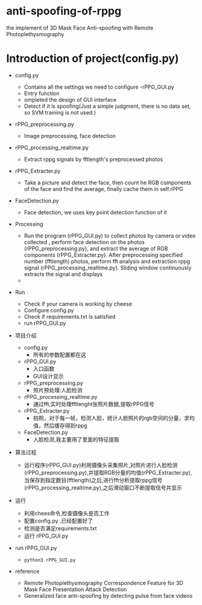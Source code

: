 # anti-spoofing-of-rppg
the implement of 3D Mask Face Anti-spoofing with Remote Photoplethysmography

# Introduction of project(config.py)
- config.py 
    - Contains all the settings we need to configure 
-rPPG_GUI.py
    - Entry function
    - ompleted the design of GUI interface
    - Detect if it is spoofing(Just a simple judgment, there is no data set, so SVM training is not used.)
- rPPG_preprocessing.py
    - Image preprocessing, face detection
- rPPG_processing_realtime.py
    - Extract rppg signals by fftlength's preprocessed photos 
- rPPG_Extracter.py
    - Take a picture and detect the face, then count he RGB components  of the face and find the average, finally cache them in  self.rPPG
- FaceDetection.py
    - Face detection, we uses key point detection function of it
- Processing
    - Run the program (rPPG_GUI.py) to collect photos by camera or video collected  , perform face detection on the photos (rPPG_preprocessing.py), and extract the average of RGB components (rPPG_Extracter.py). After preprocessing specified number (fftlength) photos, perform fft analysis and extraction rppg signal (rPPG_processing_realtime.py). Sliding window continuously extracts the signal and displays
    - 
- Run
    - Check if your camera is working by cheese
    - Configure config.py
    - Check if requirements.txt is satisfied
    - run rPPG_GUI.py
    
- 项目介绍
    - config.py 
        - 所有的参数配置都在这
    - rPPG_GUI.py
        - 入口函数
        - GUI设计显示
    - rPPG_preprocessing.py
        - 照片预处理:人脸检测
    - rPPG_processing_realtime.py
        - 通过fft,实时处理fftlenght张照片数据,提取rPPG信号
    - rPPG_Extracter.py
        - 拍照，对于每一帧，检测人脸，统计人脸照片的rgb空间的分量，求均值，然后缓存得到rppg
    - FaceDetection.py
        - 人脸检测,我主要用了里面的特征提取 
- 算法过程
    - 运行程序(rPPG_GUI.py)利用摄像头采集照片,对照片进行人脸检测(rPPG_preprocessing.py),并提取RGB分量的均值(rPPG_Extracter.py),当保存到指定数目(fftlength)之后,进行fft分析提取rppg信号(rPPG_processing_realtime.py),之后滑动窗口不断提取信号并显示
- 运行
    - 利用chees命令,检查摄像头是否工作
    - 配置config.py ,已经配置好了
    - 检测是否满足requirements.txt
    - 运行 rPPG_GUI.py

- run rPPG_GUI.py
    - ```python3 rPPG_GUI.py```
    
- reference
    - Remote Photoplethysmography Correspondence Feature for 3D Mask Face Presentation Attack Detection
    - Generalized face anti-spoofing by detecting pulse from face videos
    


